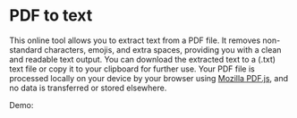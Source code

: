 # PDF to text

This online tool allows you to extract text from a PDF file. It removes non-standard characters, emojis, and extra spaces, providing you with a clean and readable text output. You can download the extracted text to a (.txt) text file or copy it to your clipboard for further use. Your PDF file is processed locally on your device by your browser using <a href="https://github.com/mozilla/pdf.js/" target="_blank">Mozilla PDF.js</a>, and no data is transferred or stored elsewhere.

Demo: 
